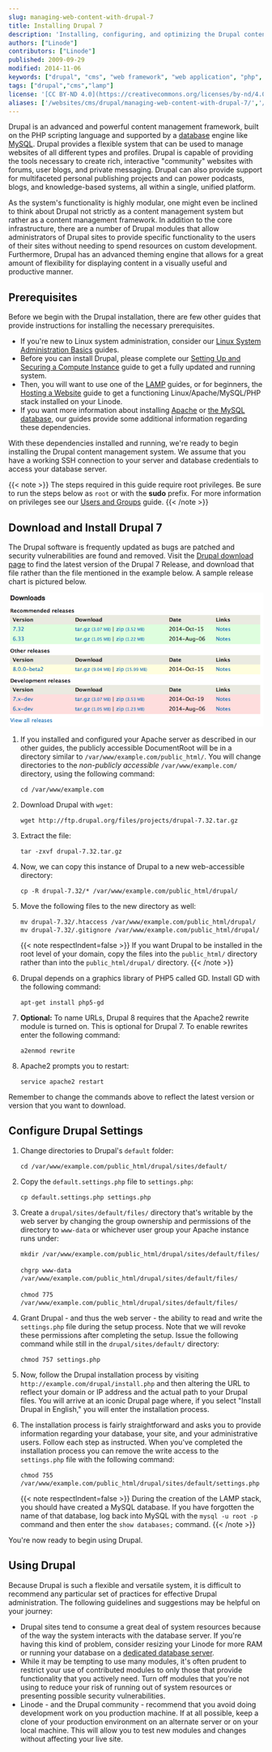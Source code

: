 ```yaml
---
slug: managing-web-content-with-drupal-7
title: Installing Drupal 7
description: 'Installing, configuring, and optimizing the Drupal content management framework on your Linode.'
authors: ["Linode"]
contributors: ["Linode"]
published: 2009-09-29
modified: 2014-11-06
keywords: ["drupal", "cms", "web framework", "web application", "php", "content management system", "content management framework"]
tags: ["drupal","cms","lamp"]
license: '[CC BY-ND 4.0](https://creativecommons.org/licenses/by-nd/4.0)'
aliases: ['/websites/cms/drupal/managing-web-content-with-drupal-7/','/websites/cms/managing-web-content-with-drupal-7/']
---
```


Drupal is an advanced and powerful content management framework, built on the PHP scripting language and supported by a [database](/docs/databases/) engine like [MySQL](/docs/databases/mysql/). Drupal provides a flexible system that can be used to manage websites of all different types and profiles. Drupal is capable of providing the tools necessary to create rich, interactive "community" websites with forums, user blogs, and private messaging. Drupal can also provide support for multifaceted personal publishing projects and can power podcasts, blogs, and knowledge-based systems, all within a single, unified platform.

As the system's functionality is highly modular, one might even be inclined to think about Drupal not strictly as a content management system but rather as a content management framework. In addition to the core infrastructure, there are a number of Drupal modules that allow administrators of Drupal sites to provide specific functionality to the users of their sites without needing to spend resources on custom development. Furthermore, Drupal has an advanced theming engine that allows for a great amount of flexibility for displaying content in a visually useful and productive manner.

## Prerequisites

Before we begin with the Drupal installation, there are few other guides that provide instructions for installing the necessary prerequisites.

- If you're new to Linux system administration, consider our [Linux System Administration Basics](/docs/guides/linux-system-administration-basics/) guides.
- Before you can install Drupal, please complete our [Setting Up and Securing a Compute Instance](/docs/products/compute/compute-instances/guides/set-up-and-secure/) guide to get a fully updated and running system.
- Then, you will want to use one of the [LAMP](/docs/web-servers/lamp/) guides, or for beginners, the [Hosting a Website](/docs/guides/hosting-a-website-ubuntu-18-04/) guide to get a functioning Linux/Apache/MySQL/PHP stack installed on your Linode.
- If you want more information about installing [Apache](/docs/web-servers/apache/) or [the MySQL database](/docs/databases/mysql/), our guides provide some additional information regarding these dependencies.

With these dependencies installed and running, we're ready to begin installing the Drupal content management system. We assume that you have a working SSH connection to your server and database credentials to access your database server.

{{< note >}}
The steps required in this guide require root privileges. Be sure to run the steps below as ``root`` or with the **sudo** prefix. For more information on privileges see our [Users and Groups](/docs/guides/linux-users-and-groups/) guide.
{{< /note >}}

## Download and Install Drupal 7

The Drupal software is frequently updated as bugs are patched and security vulnerabilities are found and removed. Visit the [Drupal download page](http://drupal.org/project/drupal) to find the latest version of the Drupal 7 Release, and download that file rather than the file mentioned in the example below. A sample release chart is pictured below.

![Drupal Download Chart.](drupal-download-7.png)

1.  If you installed and configured your Apache server as described in our other guides, the publicly accessible DocumentRoot will be in a directory similar to `/var/www/example.com/public_html/`. You will change directories to the *non-publicly accessible* `/var/www/example.com/` directory, using the following command:

    ```command
    cd /var/www/example.com
    ```

2.  Download Drupal with `wget`:

    ```command
    wget http://ftp.drupal.org/files/projects/drupal-7.32.tar.gz
    ```

3.  Extract the file:

    ```command
    tar -zxvf drupal-7.32.tar.gz
    ```

4.  Now, we can copy this instance of Drupal to a new web-accessible directory:

    ```command
    cp -R drupal-7.32/* /var/www/example.com/public_html/drupal/
    ```

5. Move the following files to the new directory as well:

    ```command
    mv drupal-7.32/.htaccess /var/www/example.com/public_html/drupal/
    mv drupal-7.32/.gitignore /var/www/example.com/public_html/drupal/
    ```

    {{< note respectIndent=false >}}
If you want Drupal to be installed in the root level of your domain, copy the files into the `public_html/` directory rather than into the `public_html/drupal/` directory.
{{< /note >}}

6. Drupal depends on a graphics library of PHP5 called GD. Install GD with the following command:

    ```command
    apt-get install php5-gd
    ```

7. **Optional:** To name URLs, Drupal 8 requires that the Apache2 rewrite module is turned on. This is optional for Drupal 7. To enable rewrites enter the following command:

    ```command
    a2enmod rewrite
    ```

8. Apache2 prompts you to restart:

    ```command
    service apache2 restart
    ```

Remember to change the commands above to reflect the latest version or version that you want to download.

## Configure Drupal Settings

1.  Change directories to Drupal's `default` folder:

    ```command
    cd /var/www/example.com/public_html/drupal/sites/default/
    ```

2. Copy the `default.settings.php` file to `settings.php`:

    ```command
    cp default.settings.php settings.php
    ```

3.  Create a `drupal/sites/default/files/` directory that's writable by the web server by changing the group ownership and permissions of the directory to `www-data` or whichever user group your Apache instance runs under:

    ```command
    mkdir /var/www/example.com/public_html/drupal/sites/default/files/

    chgrp www-data /var/www/example.com/public_html/drupal/sites/default/files/

    chmod 775 /var/www/example.com/public_html/drupal/sites/default/files/
    ```

4.  Grant Drupal - and thus the web server - the ability to read and write the `settings.php` file during the setup process. Note that we will revoke these permissions after completing the setup. Issue the following command while still in the `drupal/sites/default/` directory:

    ```command
    chmod 757 settings.php
    ```

5.  Now, follow the Drupal installation process by visiting `http://example.com/drupal/install.php` and then altering the URL to reflect your domain or IP address and the actual path to your Drupal files. You will arrive at an iconic Drupal page where, if you select "Install Drupal in English," you will enter the installation process.


6.  The installation process is fairly straightforward and asks you to provide information regarding your database, your site, and your administrative users. Follow each step as instructed. When you've completed the installation process you can remove the write access to the `settings.php` file with the following command:

    ```command
    chmod 755 /var/www/example.com/public_html/drupal/sites/default/settings.php
    ```

    {{< note respectIndent=false >}}
During the creation of the LAMP stack, you should have created a MySQL database. If you have forgotten the name of that database, log back into MySQL with the `mysql -u root -p` command and then enter the `show databases;` command.
{{< /note >}}

You're now ready to begin using Drupal.

## Using Drupal


Because Drupal is such a flexible and versatile system, it is difficult to recommend any particular set of practices for effective Drupal administration. The following guidelines and suggestions may be helpful on your journey:

-   Drupal sites tend to consume a great deal of system resources because of the way the system interacts with the database server. If you're having this kind of problem, consider resizing your Linode for more RAM or running your database on a [dedicated database server](/docs/guides/how-to-install-mysql-on-debian-7/).
-   While it may be tempting to use many modules, it's often prudent to restrict your use of contributed modules to only those that provide functionality that you actively need. Turn off modules that you're not using to reduce your risk of running out of system resources or presenting possible security vulnerabilities.
-   Linode - and the Drupal community - recommend that you avoid doing development work on you production machine. If at all possible, keep a clone of your production environment on an alternate server or on your local machine. This will allow you to test new modules and changes without affecting your live site.



